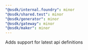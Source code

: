 ```yaml
---
"@osdk/internal.foundry": minor
"@osdk/shared.test": minor
"@osdk/generator": minor
"@osdk/gateway": minor
"@osdk/maker": minor
---
```


Adds support for latest api definitions
